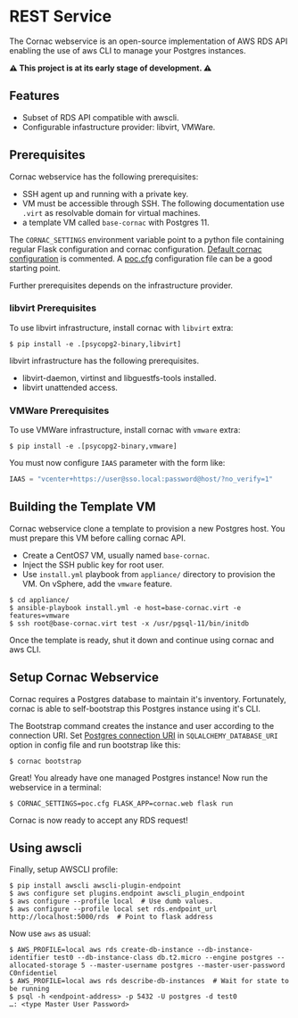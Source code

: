 # REST Service

The Cornac webservice is an open-source implementation of AWS RDS API enabling
the use of aws CLI to manage your Postgres instances.

**⚠ This project is at its early stage of development. ⚠**


## Features

- Subset of RDS API compatible with awscli.
- Configurable infastructure provider: libvirt, VMWare.


## Prerequisites

Cornac webservice has the following prerequisites:

- SSH agent up and running with a private key.
- VM must be accessible through SSH. The following documentation use `.virt` as
  resolvable domain for virtual machines.
- a template VM called `base-cornac` with Postgres 11.

The `CORNAC_SETTINGS` environment variable point to a python file containing
regular Flask configuration and cornac configuration. [Default cornac
configuration](cornac/flask/default_config.py) is commented. A
[poc.cfg](poc.cfg) configuration file can be a good starting point.

Further prerequisites depends on the infrastructure provider.


### libvirt Prerequisites

To use libvirt infrastructure, install cornac with `libvirt` extra:

``` console
$ pip install -e .[psycopg2-binary,libvirt]
```

libvirt infrastructure has the following prerequisites.

- libvirt-daemon, virtinst and libguestfs-tools installed.
- libvirt unattended access.


### VMWare Prerequisites

To use VMWare infrastructure, install cornac with `vmware` extra:

``` console
$ pip install -e .[psycopg2-binary,vmware]
```

You must now configure `IAAS` parameter with the form like:

``` python
IAAS = "vcenter+https://user@sso.local:password@host/?no_verify=1"
```


## Building the Template VM

Cornac webservice clone a template to provision a new Postgres host. You must
prepare this VM before calling cornac API.

- Create a CentOS7 VM, usually named `base-cornac`.
- Inject the SSH public key for root user.
- Use `install.yml` playbook from `appliance/` directory to provision the VM. On
  vSphere, add the `vmware` feature.

``` console
$ cd appliance/
$ ansible-playbook install.yml -e host=base-cornac.virt -e features=vmware
$ ssh root@base-cornac.virt test -x /usr/pgsql-11/bin/initdb
```

Once the template is ready, shut it down and continue using cornac and aws CLI.


## Setup Cornac Webservice

Cornac requires a Postgres database to maintain it's inventory. Fortunately,
cornac is able to self-bootstrap this Postgres instance using it's CLI.

The Bootstrap command creates the instance and user according to the connection
URI. Set [Postgres connection
URI](https://www.postgresql.org/docs/current/libpq-connect.html#LIBPQ-CONNSTRING)
in `SQLALCHEMY_DATABASE_URI` option in config file and run bootstrap like this:

```
$ cornac bootstrap
```

Great! You already have one managed Postgres instance! Now run the webservice in
a terminal:

``` console
$ CORNAC_SETTINGS=poc.cfg FLASK_APP=cornac.web flask run
```

Cornac is now ready to accept any RDS request!


## Using awscli

Finally, setup AWSCLI profile:

``` console
$ pip install awscli awscli-plugin-endpoint
$ aws configure set plugins.endpoint awscli_plugin_endpoint
$ aws configure --profile local  # Use dumb values.
$ aws configure --profile local set rds.endpoint_url http://localhost:5000/rds  # Point to flask address
```

Now use `aws` as usual:

``` console
$ AWS_PROFILE=local aws rds create-db-instance --db-instance-identifier test0 --db-instance-class db.t2.micro --engine postgres --allocated-storage 5 --master-username postgres --master-user-password C0nfidentiel
$ AWS_PROFILE=local aws rds describe-db-instances  # Wait for state to be running
$ psql -h <endpoint-address> -p 5432 -U postgres -d test0
…: <type Master User Password>
```
